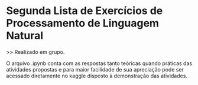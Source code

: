 <h1> Segunda Lista de Exercícios de Processamento de Linguagem Natural </h1>
>> Realizado em grupo.

O arquivo .ipynb conta com as respostas tanto teóricas quando práticas das atividades propostas e para maior facilidade de sua apreciação pode ser acessado diretamente no <a src="https://www.kaggle.com/code/mariagabrielareis/pln-pr-processamento">kaggle</a> disposto à demonstração das atividades.
